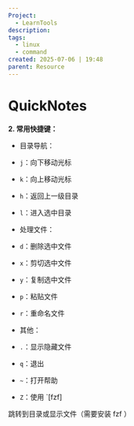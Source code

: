 ```yaml
---
Project:
  - LearnTools
description:
tags:
  - linux
  - command
created: 2025-07-06 | 19:48
parent: Resource
---
```

# QuickNotes
**2. 常用快捷键：**

- 目录导航：

- `j`：向下移动光标
- `k`：向上移动光标
- `h`：返回上一级目录
- `l`：进入选中目录

- 处理文件：

- `d`：删除选中文件
- `x`：剪切选中文件
- `y`：复制选中文件
- `p`：粘贴文件
- `r`：重命名文件

- 其他：

- `.`：显示隐藏文件
- `q`：退出
- `~`：打开帮助
- `Z`：使用 `[fzf]

跳转到目录或显示文件（需要安装 fzf ）


